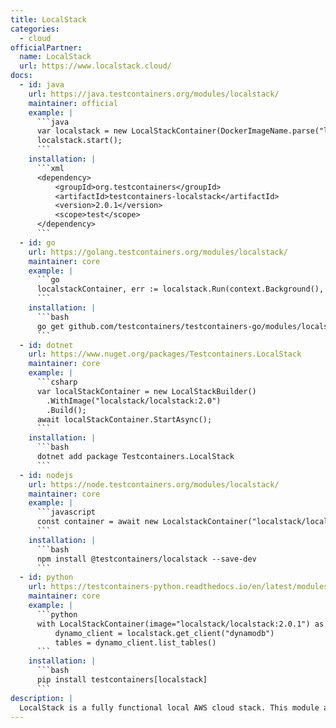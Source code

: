 ```yaml
---
title: LocalStack
categories:
  - cloud
officialPartner:
  name: LocalStack
  url: https://www.localstack.cloud/
docs:
  - id: java
    url: https://java.testcontainers.org/modules/localstack/
    maintainer: official
    example: |
      ```java
      var localstack = new LocalStackContainer(DockerImageName.parse("localstack/localstack:0.11.3"));
      localstack.start();
      ```
    installation: |
      ```xml
      <dependency>
          <groupId>org.testcontainers</groupId>
          <artifactId>testcontainers-localstack</artifactId>
          <version>2.0.1</version>
          <scope>test</scope>
      </dependency>
      ```
  - id: go
    url: https://golang.testcontainers.org/modules/localstack/
    maintainer: core
    example: |
      ```go
      localstackContainer, err := localstack.Run(context.Background(), "localstack/localstack:1.4.0")
      ```
    installation: |
      ```bash
      go get github.com/testcontainers/testcontainers-go/modules/localstack
      ```
  - id: dotnet
    url: https://www.nuget.org/packages/Testcontainers.LocalStack
    maintainer: core
    example: |
      ```csharp
      var localStackContainer = new LocalStackBuilder()
        .WithImage("localstack/localstack:2.0")
        .Build();
      await localStackContainer.StartAsync();
      ```
    installation: |
      ```bash
      dotnet add package Testcontainers.LocalStack
      ```
  - id: nodejs
    url: https://node.testcontainers.org/modules/localstack/
    maintainer: core
    example: |
      ```javascript
      const container = await new LocalstackContainer("localstack/localstack:2.2.0").start();
      ```
    installation: |
      ```bash
      npm install @testcontainers/localstack --save-dev
      ```
  - id: python
    url: https://testcontainers-python.readthedocs.io/en/latest/modules/localstack/README.html
    maintainer: core
    example: |
      ```python
      with LocalStackContainer(image="localstack/localstack:2.0.1") as localstack:
          dynamo_client = localstack.get_client("dynamodb")
          tables = dynamo_client.list_tables()
      ```
    installation: |
      ```bash
      pip install testcontainers[localstack]
      ```
description: |
  LocalStack is a fully functional local AWS cloud stack. This module allows you to develop your cloud and serverless apps without actually using the cloud.
---
```

